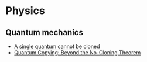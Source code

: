 # Physics

## Quantum mechanics

 - [A single quantum cannot be cloned](https://www.nature.com/articles/299802a0)
 - [Quantum Copying: Beyond the No-Cloning Theorem](https://arxiv.org/abs/quant-ph/9607018)
